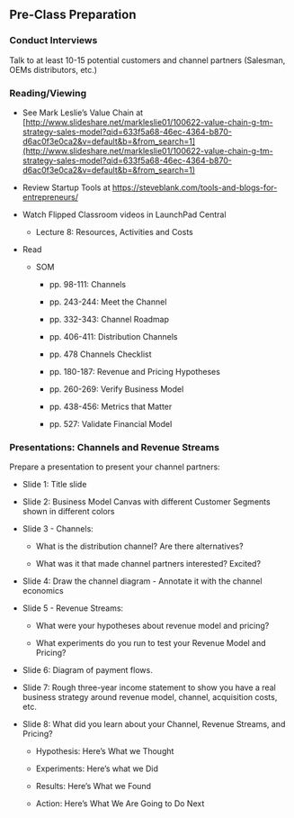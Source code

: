 ## Pre-Class Preparation

### Conduct Interviews

Talk to at least 10-15 potential customers and channel partners (Salesman, OEMs distributors, etc.)

### Reading/Viewing

* See Mark Leslie’s Value Chain at [http://www.slideshare.net/markleslie01/100622-value-chain-g-tm-strategy-sales-model?qid=633f5a68-46ec-4364-b870-d6ac0f3e0ca2&v=default&b=&from_search=1](http://www.slideshare.net/markleslie01/100622-value-chain-g-tm-strategy-sales-model?qid=633f5a68-46ec-4364-b870-d6ac0f3e0ca2&v=default&b=&from_search=1)

* Review Startup Tools at https://steveblank.com/tools-and-blogs-for-entrepreneurs/ 

* Watch Flipped Classroom videos in LaunchPad Central

    * Lecture 8: Resources, Activities and Costs

* Read

    * SOM 

        * pp. 98-111: Channels 

        * pp. 243-244: Meet the Channel

        * pp. 332-343: Channel Roadmap 

        * pp. 406-411: Distribution Channels

        * pp. 478 Channels Checklist

        * pp. 180-187: Revenue and Pricing Hypotheses

        * pp. 260-269: Verify Business Model

        * pp. 438-456: Metrics that Matter

        * pp. 527: Validate Financial Model
 
### Presentations: Channels and Revenue Streams

Prepare a presentation to present your channel partners:

* Slide 1: Title slide

* Slide 2: Business Model Canvas with different Customer Segments shown in different colors

* Slide 3 - Channels: 

    * What is the distribution channel? Are there alternatives?

    * What was it that made channel partners interested? Excited?

* Slide 4: Draw the channel diagram - Annotate it with the channel economics

* Slide 5 - Revenue Streams:

    * What were your hypotheses about revenue model and pricing?

    * What experiments do you run to test your Revenue Model and Pricing?

* Slide 6: Diagram of payment flows.

* Slide 7: Rough three-year income statement to show you have a real business strategy around revenue model, channel, acquisition costs, etc. 

* Slide 8: What did you learn about your Channel, Revenue Streams, and Pricing?

    * Hypothesis: Here’s What we Thought

    * Experiments: Here’s what we Did

    * Results: Here’s What we Found

    * Action: Here’s What We Are Going to Do Next